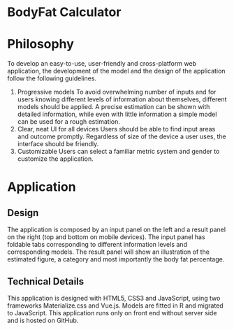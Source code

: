 # BodyFat Calculator 

# Philosophy 
To develop an easy-to-use, user-friendly and cross-platform web application, the development of the model and the design of the application follow the following guidelines.
1.	Progressive models
To avoid overwhelming number of inputs and for users knowing different levels of information about themselves, different models should be applied. 
A precise estimation can be shown with detailed information, while even with little information a simple model can be used for a rough estimation.
2.	Clear, neat UI for all devices
Users should be able to find input areas and outcome promptly.
Regardless of size of the device a user uses, the interface should be friendly.
3.	Customizable 
Users can select a familiar metric system and gender to customize the application.

# Application 
## Design 
The application is composed by an input panel on the left and a result panel on the right (top and bottom on mobile devices). The input panel has foldable tabs corresponding to different information levels and corresponding models. The result panel will show an illustration of the estimated figure, a category and most importantly the body fat percentage.

## Technical Details 
This application is designed with HTML5, CSS3 and JavaScript, using two frameworks Materialize.css and Vue.js. Models are fitted in R and migrated to JavaScript.
This application runs only on front end without server side and is hosted on GitHub.
